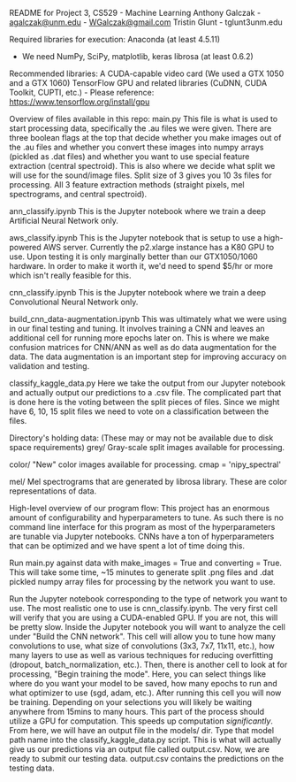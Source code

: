 README for Project 3, CS529 - Machine Learning
Anthony Galczak - agalczak@unm.edu - WGalczak@gmail.com
Tristin Glunt - tglunt3unm.edu


Required libraries for execution:
Anaconda (at least 4.5.11)
- We need NumPy, SciPy, matplotlib, keras
librosa (at least 0.6.2)


Recommended libraries:
A CUDA-capable video card (We used a GTX 1050 and a GTX 1060)
TensorFlow GPU and related libraries (CuDNN, CUDA Toolkit, CUPTI, etc.)
	- Please reference: https://www.tensorflow.org/install/gpu


Overview of files available in this repo:
main.py
This file is what is used to start processing data, specifically the .au files we were given.
There are three boolean flags at the top that decide whether you make images out of the .au files and
whether you convert these images into numpy arrays (pickled as .dat files) and whether you want to use
special feature extraction (central spectroid). This is also where we decide what split we will use 
for the sound/image files. Split size of 3 gives you 10 3s files for processing.
All 3 feature extraction methods (straight pixels, mel spectrograms, and central spectroid).


ann_classify.ipynb
This is the Jupyter notebook where we train a deep Artificial Neural Network only.

aws_classify.ipynb
This is the Jupyter notebook that is setup to use a high-powered AWS server. Currently the p2.xlarge
instance has a K80 GPU to use. Upon testing it is only marginally better than our GTX1050/1060 hardware.
In order to make it worth it, we'd need to spend $5/hr or more which isn't really feasible for this.

cnn_classify.ipynb
This is the Jupyter notebook where we train a deep Convolutional Neural Network only.

build_cnn_data-augmentation.ipynb
This was ultimately what we were using in our final testing and tuning. It involves training a CNN
and leaves an additional cell for running more epochs later on. This is where we make confusion
matrices for CNN/ANN as well as do data augmentation for the data. The data augmentation is an
important step for improving accuracy on validation and testing.

classify_kaggle_data.py
Here we take the output from our Jupyter notebook and actually output our predictions to a .csv file.
The complicated part that is done here is the voting between the split pieces of files. Since we might
have 6, 10, 15 split files we need to vote on a classification between the files.  


Directory's holding data: (These may or may not be available due to disk space requirements)
grey/
Gray-scale split images available for processing.

color/
"New" color images available for processing. cmap = 'nipy_spectral'

mel/
Mel spectrograms that are generated by librosa library. These are color representations of data.


High-level overview of our program flow:
This project has an enormous amount of configurability and hyperparameters to tune. As such there is
no command line interface for this program as most of the hyperparameters are tunable via Jupyter
notebooks. CNNs have a ton of hyperparameters that can be optimized and we have spent a lot of time
doing this.

Run main.py against data with make_images = True and converting = True.
This will take some time, ~15 minutes to generate split .png files and .dat pickled numpy array files
for processing by the network you want to use.

Run the Jupyter notebook corresponding to the type of network you want to use. The most realistic one
to use is cnn_classify.ipynb.
The very first cell will verify that you are using a CUDA-enabled GPU. If you are not, this will be pretty slow.
Inside the Jupyter notebook you will want to analyze the cell under "Build the CNN network".
This cell will allow you to tune how many convolutions to use, what size of convolutions (3x3, 7x7, 11x11, etc.),
how many layers to use as well as various techniques for reducing overfitting (dropout, batch_normalization, etc.).
Then, there is another cell to look at for processing, "Begin training the mode".
Here, you can select things like where do you want your model to be saved, how many epochs to run and what
optimizer to use (sgd, adam, etc.).
After running this cell you will now be training. Depending on your selections you will likely be waiting anywhere
from 15mins to many hours.
This part of the process should utilize a GPU for computation. This speeds up computation _significantly_.
From here, we will have an output file in the models/ dir. Type that model path name into the 
classify_kaggle_data.py script. This is what will actually give us our predictions via an output file
called output.csv.
Now, we are ready to submit our testing data. output.csv contains the predictions on the testing data.


